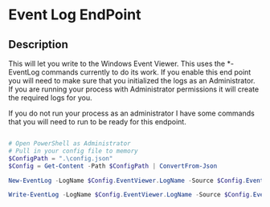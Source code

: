 # Event Log EndPoint

## Description

This will let you write to the Windows Event Viewer.  This uses the *-EventLog commands currently to do its work.  If you enable this end point you will need to make sure that you initialized the logs as an Administrator.  If you are running your process with Administrator permissions it will create the required logs for you.

If you do not run your process as an administrator I have some commands that you will need to run to be ready for this endpoint.

```Powershell

# Open PowerShell as Administrator
# Pull in your config file to memory
$ConfigPath = ".\config.json"
$Config = Get-Content -Path $ConfigPath | ConvertFrom-Json

New-EventLog -LogName $Config.EventViewer.LogName -Source $Config.EventViewer.Source

Write-EventLog -LogName $Config.EventViewer.LogName -Source $Config.EventViewer.Source -EventID 3001 -EntryType Information -Message "New log was initialized by $ENV:Username"

```